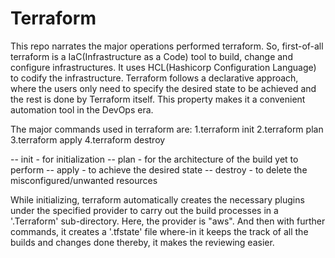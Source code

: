 # Terraform

This repo narrates the major operations performed terraform. So, first-of-all terraform is a IaC(Infrastructure as a Code) tool to build, change and configure infrastructures. It uses HCL(Hashicorp Configuration Language) to codify the infrastructure. Terraform follows a declarative approach, where the users only need to specify the desired state to be achieved and the rest is done by Terraform itself. This property makes it a convenient automation tool in the DevOps era. 

The major commands used in terraform are:
1.terraform init
2.terraform plan
3.terraform apply
4.terraform destroy

-- init - for initialization
-- plan - for the architecture of the build yet to perform
-- apply - to achieve the desired state
-- destroy - to delete the misconfigured/unwanted resources

  While initializing, terraform automatically creates the necessary plugins under the specified provider to carry out the build processes in a '.Terraform' sub-directory. Here, the provider is "aws". And then with further commands, it creates a '.tfstate' file where-in it keeps the track of all the builds and changes done thereby, it makes the reviewing easier.



